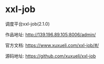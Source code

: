 # xxl-job
调度平台xxl-job(2.1.0)

作品地址: http://139.196.89.105:8006/admin/

官方文档: https://www.xuxueli.com/xxl-job/#/

源码地址: https://github.com/xuxueli/xxl-job
